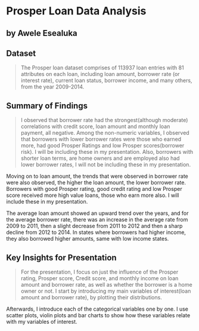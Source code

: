 # Prosper Loan Data Analysis
## by Awele Esealuka


## Dataset

> The Prosper loan dataset comprises of 113937 loan entries with 81 attributes on each loan, including loan amount, borrower rate (or interest rate), current loan status, borrower income, and many others, from the year 2009-2014.


## Summary of Findings

> I observed that borrower rate had the strongest(although moderate) correlations with credit score, loan amount and monthly loan payment, all negative. Among the non-numeric variables, I observed that borrowers with lower borrower rates were those who earned more, had good Prosper Ratings and low Prosper scores(borrower risk). I will be including these in my presentation. Also, borrowers with shorter loan terms, are home owners and are employed also had lower borrower rates, I will not be including these in my presentation.

Moving on to loan amount, the trends that were observed in borrower rate were also observed, the higher the loan amount, the lower borrower rate. Borrowers with good Prosper rating, good credit rating and low Prosper score received more high value loans, those who earn more also. I will include these in my presentation. 

The average loan amount showed an upward trend over the years, and for the average borrower rate, there was an increase in the average rate from 2009 to 2011, then a slight decrease from 2011 to 2012 and then a sharp decline from 2012 to 2014.
In states where borrowers had higher income, they also borrowed higher amounts, same with low income states.
## Key Insights for Presentation

>For the presentation, I focus on just the influence of the Prosper rating, Prosper score, Credit score, and monthly income on loan amount and borrower rate, as well as whether the borrower is a home owner or not. I start by introducing my main variables of interest(loan amount and borrower rate), by plotting their distributions.

Afterwards, I introduce each of the categorical variables one by one. I use scatter plots, violin plots and bar charts to show how these variables relate with my variables of interest.

